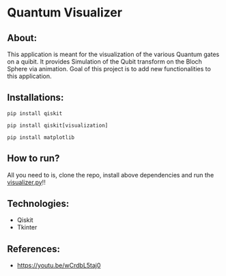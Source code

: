 # **Quantum Visualizer**
## **About:**
This application is meant for the visualization of the various Quantum gates on a quibit. It provides Simulation of the Qubit transform on the Bloch Sphere via animation. Goal of this project is to add new functionalities to this application.
## **Installations:**
```
pip install qiskit
```
```
pip install qiskit[visualization]
```
```
pip install matplotlib
```
## **How to run?**
All you need to is, clone the repo, install above dependencies and run the [visualizer.py](/visualizer.py)!!
## **Technologies:**
* Qiskit
* Tkinter
## **References:**
* https://youtu.be/wCrdbL5taj0
